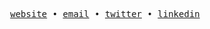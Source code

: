 <p align="center">
  <samp>
    <a href="https://harshitntiwari.github.io/">website</a> • 
    <a href="mailto:harshitntiwari@protonmail.com">email</a> • 
    <a href="https://www.twitter.com/harshitntiwari/">twitter</a> • 
    <a href="https://www.linkedin.com/in/harshitntiwari">linkedin</a>
  </samp>
</p>

<!---
### About me
- 👋 Hi, I’m Harshit Tiwari
- 🎓 Currently an Engineering Undergrad at The LNM Institute of Information Technology, Jaipur
- 🌱 Learning backend development and DSA

---

### My Interests 
- I'm interested in backend development using technologies like Node, Express and Flask.
- Currently learning about database systems, SQL, and NoSQL databases
- Also interested in quantitative finance and have developed an [application](https://github.com/HarshitNTiwari/Portfolio-Optimizer) relating to the same
- Learning Data Structures and Algorithms : [Leetcode](https://leetcode.com/HarshitNTiwari/)

---

### Connect with me 📫
[![LinkedIn](https://img.shields.io/badge/linkedin-%230077B5.svg?style=for-the-badge&logo=linkedin&logoColor=white)](https://www.linkedin.com/in/harshitntiwari/)
[![Gmail](https://img.shields.io/badge/ProtonMail-8B89CC?style=for-the-badge&logo=protonmail&logoColor=white)](mailto:harshitntiwari@protonmail.com)
[![Twitter](https://img.shields.io/badge/Twitter-1DA1F2?style=for-the-badge&logo=twitter&logoColor=white)](https://www.twitter.com/harshitntiwari/)

---

### Languages and Tools 

![C++](https://img.shields.io/badge/c++-%2300599C.svg?style=for-the-badge&logo=c%2B%2B&logoColor=white)
![Python](https://img.shields.io/badge/python-3670A0?style=for-the-badge&logo=python&logoColor=ffdd54)

![Flask](https://img.shields.io/badge/Flask-000000?style=for-the-badge&logo=flask&logoColor=white)
![MongoDB](https://img.shields.io/badge/MongoDB-4EA94B?style=for-the-badge&logo=mongodb&logoColor=white)
![PostgreSQL](https://img.shields.io/badge/PostgreSQL-316192?style=for-the-badge&logo=postgresql&logoColor=white)

![Git](https://img.shields.io/badge/git-%23F05033.svg?style=for-the-badge&logo=git&logoColor=white)
![Heroku](https://img.shields.io/badge/heroku-%23430098.svg?style=for-the-badge&logo=heroku&logoColor=white)
![Sublime Text](https://img.shields.io/badge/sublime_text-%23575757.svg?style=for-the-badge&logo=sublime-text&logoColor=important)
--->

<!---
HarshitNTiwari/HarshitNTiwari is a ✨ special ✨ repository because its `README.md` (this file) appears on your GitHub profile.
You can click the Preview link to take a look at your changes.
--->

